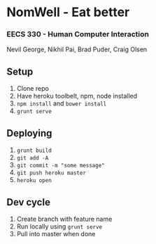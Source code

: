 # NomWell - Eat better
### EECS 330 - Human Computer Interaction
Nevil George, Nikhil Pai, Brad Puder, Craig Olsen

## Setup
1. Clone repo
2. Have heroku toolbelt, npm, node installed
3. `npm install` and `bower install`
4. `grunt serve`

## Deploying
1. `grunt build`
2. `git add -A`
3. `git commit -m "some message"`
4. `git push heroku master`
5. `heroku open`

## Dev cycle
1. Create branch with feature name
2. Run locally using `grunt serve`
3. Pull into master when done
